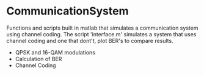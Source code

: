# CommunicationSystem
Functions and scripts built in matlab that simulates a communication system using channel coding. The script 'interface.m' simulates a system that uses channel coding and one that dont't, plot BER's to compare results.

* QPSK and 16-QAM modulations
* Calculation of BER
* Channel Coding
